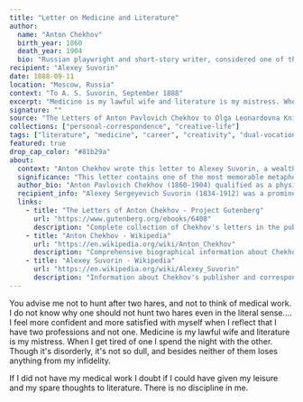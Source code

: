 ```yaml
---
title: "Letter on Medicine and Literature"
author:
  name: "Anton Chekhov"
  birth_year: 1860
  death_year: 1904
  bio: "Russian playwright and short-story writer, considered one of the greatest writers of all time"
recipient: "Alexey Suvorin"
date: 1888-09-11
location: "Moscow, Russia"
context: "To A. S. Suvorin, September 1888"
excerpt: "Medicine is my lawful wife and literature is my mistress. When I get tired of one I spend the night with the other. Though it's disorderly, it's not so dull, and besides neither of them loses anything from my infidelity."
signature: ""
source: "The Letters of Anton Pavlovich Chekhov to Olga Leonardovna Knipper (Public Domain)"
collections: ["personal-correspondence", "creative-life"]
tags: ["literature", "medicine", "career", "creativity", "dual-vocations"]
featured: true
drop_cap_color: "#81b29a"
about:
  context: "Anton Chekhov wrote this letter to Alexey Suvorin, a wealthy newspaper publisher and his close friend and patron, in September 1888. At this time, Chekhov was practicing medicine while simultaneously establishing himself as one of Russia's most important literary voices. Suvorin had apparently advised Chekhov to abandon medicine and focus solely on writing. This letter contains Chekhov's famous response defending his dual vocation."
  significance: "This letter contains one of the most memorable metaphors in literary history about balancing multiple vocations. Chekhov's comparison of medicine to a 'lawful wife' and literature to a 'mistress' reveals his playful yet serious commitment to both professions. The letter demonstrates how Chekhov viewed his medical practice not as a hindrance to his writing but as essential to it—providing discipline, real-world experience, and a break from the mental demands of creative work. This philosophy influenced his entire literary output; his medical training gave him acute psychological insight and his stories often feature doctors and patients."
  author_bio: "Anton Pavlovich Chekhov (1860-1904) qualified as a physician in 1884 and continued practicing medicine throughout much of his literary career. He famously treated peasants for free during cholera epidemics and established clinics. Despite his medical work, he wrote hundreds of short stories and major plays including 'The Seagull,' 'Uncle Vanya,' 'Three Sisters,' and 'The Cherry Orchard.' His stories are celebrated for their lack of moralizing, their compassion, and their realistic portrayal of Russian life. Chekhov's dual career as doctor and writer gave him unique insight into human nature and suffering."
  recipient_info: "Alexey Sergeyevich Suvorin (1834-1912) was a prominent Russian newspaper publisher, editor, and theatre critic who owned the conservative newspaper Novoye Vremya (New Time). He became Chekhov's friend, publisher, and patron in the mid-1880s, publishing many of Chekhov's early stories. Their friendship was complex—they disagreed politically (Suvorin was conservative, Chekhov more liberal) but maintained a close correspondence. Suvorin encouraged Chekhov's literary ambitions and their letters reveal the development of Chekhov's literary philosophy and technique."
  links:
    - title: "The Letters of Anton Chekhov - Project Gutenberg"
      url: "https://www.gutenberg.org/ebooks/6408"
      description: "Complete collection of Chekhov's letters in the public domain"
    - title: "Anton Chekhov - Wikipedia"
      url: "https://en.wikipedia.org/wiki/Anton_Chekhov"
      description: "Comprehensive biographical information about Chekhov"
    - title: "Alexey Suvorin - Wikipedia"
      url: "https://en.wikipedia.org/wiki/Alexey_Suvorin"
      description: "Information about Chekhov's publisher and correspondent"
---
```


You advise me not to hunt after two hares, and not to think of medical work. I do not know why one should not hunt two hares even in the literal sense…. I feel more confident and more satisfied with myself when I reflect that I have two professions and not one. Medicine is my lawful wife and literature is my mistress. When I get tired of one I spend the night with the other. Though it's disorderly, it's not so dull, and besides neither of them loses anything from my infidelity.

If I did not have my medical work I doubt if I could have given my leisure and my spare thoughts to literature. There is no discipline in me.
